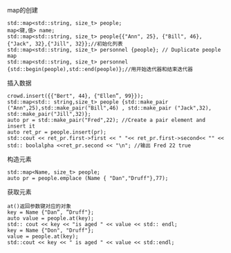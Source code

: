map的创建

    std::map<std::string, size_t> people;
    map<键,值> name;
    std::map<std::string, size_t> people{{"Ann", 25}, {"Bill", 46},{"Jack", 32},{"Jill", 32}};//初始化列表
    std::map<std::string, size_t> personnel {people}; // Duplicate people map
    std::map<std::string, size_t> personnel {std::begin(people),std::end(people)};//用开始迭代器和结束迭代器

插入数据
    
    crowd.insert({{"Bert", 44}, {"Ellen”, 99}});
    std::map<std:: string,size_t> people {std::make_pair ("Ann",25),std::make_pair("Bill",46) , std::make_pair ("Jack",32), std::make_pair("Jill",32)};
    auto pr = std::make_pair("Fred",22); //Create a pair element and insert it
    auto ret_pr = people.insert(pr);
    std::cout << ret_pr.first->first << " "<< ret_pr.first->second<< "" << std:: boolalpha <<ret_pr.second << "\n"; //输出 Fred 22 true

构造元素

    std::map<Name, size_t> people;
    auto pr = people.emplace (Name { "Dan","Druff"},77);

获取元素
 
    at()返回参数键对应的对象
    key = Name {"Dan”, ”Druff"};
    auto value = people.at(key);
    std:: cout << key << "is aged " << value << std:: endl;
    key = Name {"Don", "Druff"};
    value = people.at(key);
    std::cout << key << " is aged " << value << std::endl;
